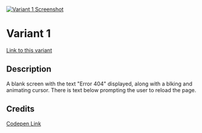 [![Variant 1 Screenshot](https://last.yush.dev/variant1/assets/og.png)](https://last.yush.dev/variant1)

# Variant 1

[Link to this variant](https://last.yush.dev/variant1)

## Description

A blank screen with the text "Error 404" displayed, along with a blking and animating cursor. There is text below prompting the user to reload the page.

## Credits

[Codepen Link](https://codepen.io/akashrajendra/pen/JKKRvQ)
